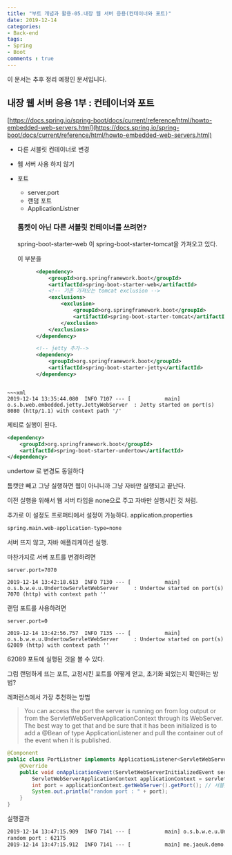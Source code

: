```yaml
---
title: "부트 개념과 활용-05.내장 웹 서버 응용(컨테이너와 포트)"
date: 2019-12-14
categories:
- Back-end
tags:
- Spring 
- Boot
comments : true
---
```


이 문서는 추후 정리 예정인 문서입니다.

## 내장 웹 서버 응용 1부 : 컨테이너와 포트
[https://docs.spring.io/spring-boot/docs/current/reference/html/howto-embedded-web-servers.html](https://docs.spring.io/spring-boot/docs/current/reference/html/howto-embedded-web-servers.html)

- 다른 서블릿 컨테이너로 변경
- 웹 서버 사용 하지 않기
- 포트
  - server.port
  - 랜덤 포트
  - ApplicationListner<ServletWebServerInitializedEvent>
  
  
  ### 톰켓이 아닌 다른 서블릿 컨테이너를 쓰려면?
  
  spring-boot-starter-web 이  spring-boot-starter-tomcat을 가져오고 있다.
  
  이 부분을
  
  ~~~xml
        <dependency>
            <groupId>org.springframework.boot</groupId>
            <artifactId>spring-boot-starter-web</artifactId>
            <!-- 기존 가져오는 tomcat exclusion -->
            <exclusions>
                <exclusion>
                    <groupId>org.springframework.boot</groupId>
                    <artifactId>spring-boot-starter-tomcat</artifactId>
                </exclusion>
            </exclusions>
        </dependency>

        <!-- jetty 추가-->
        <dependency>
            <groupId>org.springframework.boot</groupId>
            <artifactId>spring-boot-starter-jetty</artifactId>
        </dependency>
~~~

~~~xml
2019-12-14 13:35:44.080  INFO 7107 --- [           main] o.s.b.web.embedded.jetty.JettyWebServer  : Jetty started on port(s) 8080 (http/1.1) with context path '/'
~~~ 
제티로 실행이 된다.

~~~xml
<dependency>
    <groupId>org.springframework.boot</groupId>
    <artifactId>spring-boot-starter-undertow</artifactId>
</dependency>
~~~
undertow 로 변경도 동일하다


톰캣만 빼고 그냥 실행하면 웹이 아니니까 그냥 자바만 실행되고 끝난다.

이전 실행을 위해서 웹 서버 타입을 none으로 주고 자바만 실행시킨 것 처럼.

추가로 이 설정도 프로퍼티에서 설정이 가능하다.
application.properties 
~~~xml
spring.main.web-application-type=none
~~~
서버 뜨지 않고, 자바 애플리케이션  실행.         



마찬가지로 서버 포트를 변경하려면
~~~
server.port=7070
~~~
~~~
2019-12-14 13:42:18.613  INFO 7130 --- [           main] o.s.b.w.e.u.UndertowServletWebServer     : Undertow started on port(s) 7070 (http) with context path ''
~~~

랜덤 포트를 사용하려면 
~~~
server.port=0 
~~~
~~~
2019-12-14 13:42:56.757  INFO 7135 --- [           main] o.s.b.w.e.u.UndertowServletWebServer     : Undertow started on port(s) 62089 (http) with context path ''
~~~
62089 포트에 실행된 것을 볼 수 있다.



그럼 랜덤하게 뜨는 포트, 고정시킨 포트를 어떻게 얻고, 초기화 되었는지 확인하는 방법? 

레퍼런스에서 가장 추천하는 방법
>You can access the port the server is running on from log output or from the ServletWebServerApplicationContext through its WebServer. The best way to get that and be sure that it has been initialized is to add a @Bean of type ApplicationListener<ServletWebServerInitializedEvent> and pull the container out of the event when it is published.


~~~java
@Component
public class PortListner implements ApplicationListener<ServletWebServerInitializedEvent> {
    @Override
    public void onApplicationEvent(ServletWebServerInitializedEvent servletWebServerInitializedEvent) {
        ServletWebServerApplicationContext applicationContext = servletWebServerInitializedEvent.getApplicationContext();
        int port = applicationContext.getWebServer().getPort(); // 서블릿 애플리케이션 컨텍스트라서 서버를 꺼낼 수 있고 그 서버의 포트도 확인할 수 있다.
        System.out.println("random port : " + port);
    }
}
~~~


실행결과
~~~xml
2019-12-14 13:47:15.909  INFO 7141 --- [           main] o.s.b.w.e.u.UndertowServletWebServer     : Undertow started on port(s) 62175 (http) with context path ''
random port : 62175
2019-12-14 13:47:15.912  INFO 7141 --- [           main] me.jaeuk.demo.WebApplication             : Started WebApplication in 1.72 seconds (JVM running for 2.195)
~~~





